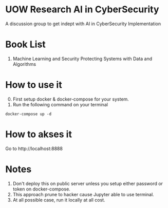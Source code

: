 # UOW Research AI in CyberSecurity
A discussion group to get indept with AI in CyberSecurity Implementation

# Book List
1. Machine Learning and Security Protecting Systems with Data and Algorithms

# How to use it
0. First setup docker & docker-compose for your system.
1. Run the following command on your terminal
```
docker-compose up -d
```

# How to akses it
Go to http://localhost:8888

# Notes
1. Don't deploy this on public server unless you setup either password or token on docker-compose.
2. This approach prune to hacker cause Jupyter able to use terminal.
3. At all possible case, run it locally at all cost.
